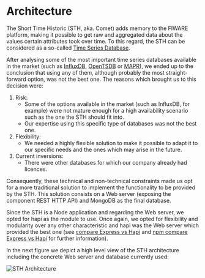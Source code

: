 # Architecture

The Short Time Historic (STH, aka. Comet) adds memory to the FIWARE platform, making it possible to get raw and
aggregated data about the values certain attributes took over time. To this regard, the STH can be considered as a
so-called [Time Series Database](https://en.wikipedia.org/wiki/Time_series_database).

After analysing some of the most important time series databases available in the market (such as
[InfluxDB](https://www.influxdata.com/), [OpenTSDB](http://opentsdb.net/) or [MAPR](https://www.mapr.com/)), we ended up
to the conclusion that using any of them, although probably the most straight-forward option, was not the best one. The
reasons which brought us to this decision were:

1.  Risk:
    -   Some of the options available in the market (such as InfluxDB, for example) were not mature enough for a high
        availability scenario such as the one the STH should fit into.
    -   Our expertise using this specific type of databases was not the best one.
2.  Flexibility:
    -   We needed a highly flexible solution to make it possible to adapt it to our specific needs and the ones which
        may arise in the future.
3.  Current inversions:
    -   There were other databases for which our company already had licences.

Consequently, these technical and non-technical constraints made us opt for a more traditional solution to implement the
functionality to be provided by the STH. This solution consists on a Web server (exposing the component REST HTTP API)
and MongoDB as the final database.

Since the STH is a Node application and regarding the Web server, we opted for hapi as the module to use. Once again, we
opted for flexibility and modularity over any other characteristic and hapi was the Web server which provided the best
one (see [compare Express vs Hapi](https://strongloop.com/strongblog/compare-express-restify-hapi-loopback/) and
[npm compare Express vs Hapi](https://npmcompare.com/compare/connect,express,hapi,koa) for further information).

In the next figure we depict a high level view of the STH architecture including the concrete Web server and database
currently used:

![STH Architecture](./images/STH_Architecture.png "STH Architecture")
